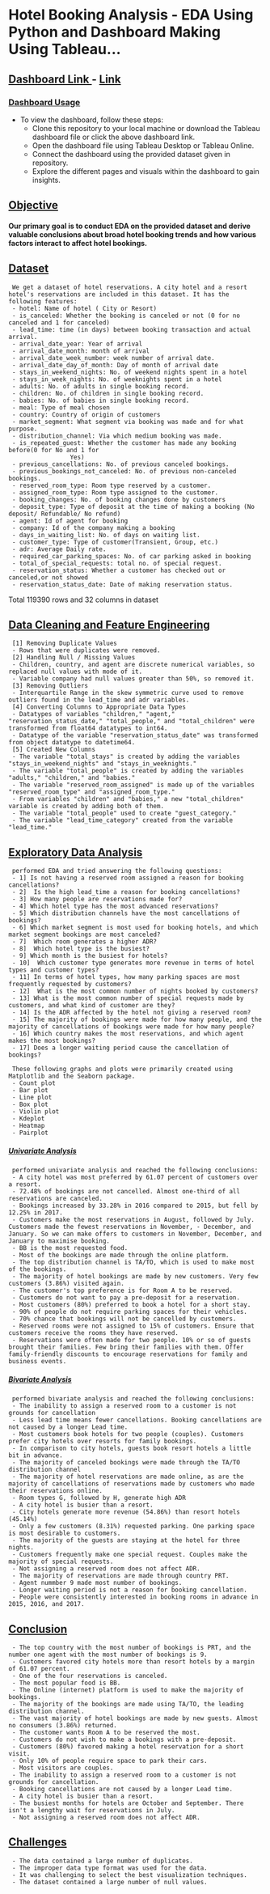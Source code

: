 # Hotel Booking Analysis - EDA Using Python and Dashboard Making Using Tableau...

## <ins> Dashboard Link </ins> - [Link](https://public.tableau.com/app/profile/ajit.mane/viz/HBADashboard-AjitMane/HBADashboard)

### <ins> Dashboard Usage <ins>
- To view the dashboard, follow these steps:
  - Clone this repository to your local machine or download the Tableau dashboard file or click the above dashboard link.
  - Open the dashboard file using Tableau Desktop or Tableau Online.
  - Connect the dashboard using the provided dataset given in repository.
  - Explore the different pages and visuals within the dashboard to gain insights.

## <ins> Objective </ins>
#### Our primary goal is to conduct EDA on the provided dataset and derive valuable conclusions about broad hotel booking trends and how various factors interact to affect hotel bookings.
## <ins> Dataset </ins>
     We get a dataset of hotel reservations. A city hotel and a resort hotel's reservations are included in this dataset. It has the following features:
     - hotel: Name of hotel ( City or Resort)
     - is_canceled: Whether the booking is canceled or not (0 for no canceled and 1 for canceled)
     - lead_time: time (in days) between booking transaction and actual arrival.
     - arrival_date_year: Year of arrival
     - arrival_date_month: month of arrival
     - arrival_date_week_number: week number of arrival date.
     - arrival_date_day_of_month: Day of month of arrival date
     - stays_in_weekend_nights: No. of weekend nights spent in a hotel
     - stays_in_week_nights: No. of weeknights spent in a hotel
     - adults: No. of adults in single booking record.
     - children: No. of children in single booking record.
     - babies: No. of babies in single booking record. 
     - meal: Type of meal chosen 
     - country: Country of origin of customers
     - market_segment: What segment via booking was made and for what purpose.
     - distribution_channel: Via which medium booking was made.
     - is_repeated_guest: Whether the customer has made any booking before(0 for No and 1 for 
                     Yes)
     - previous_cancellations: No. of previous canceled bookings.
     - previous_bookings_not_canceled: No. of previous non-canceled bookings.
     - reserved_room_type: Room type reserved by a customer.
     - assigned_room_type: Room type assigned to the customer.
     - booking_changes: No. of booking changes done by customers
     - deposit_type: Type of deposit at the time of making a booking (No deposit/ Refundable/ No refund)
     - agent: Id of agent for booking
     - company: Id of the company making a booking
     - days_in_waiting_list: No. of days on waiting list.
     - customer_type: Type of customer(Transient, Group, etc.)
     - adr: Average Daily rate.
     - required_car_parking_spaces: No. of car parking asked in booking
     - total_of_special_requests: total no. of special request.
     - reservation_status: Whether a customer has checked out or canceled,or not showed 
     - reservation_status_date: Date of making reservation status.

Total 119390 rows and 32 columns in dataset

## <ins> Data Cleaning and Feature Engineering </ins>
     [1] Removing Duplicate Values
     - Rows that were duplicates were removed.
     [2] Handling Null / Missing Values
     - Children, country, and agent are discrete numerical variables, so replaced null values with mode of it.
     - Variable company had null values greater than 50%, so removed it.
     [3] Removing Outliers
     - Interquartile Range in the skew symmetric curve used to remove outliers found in the lead_time and adr variables.
     [4] Converting Columns to Appropriate Data Types
     - Datatypes of variables "children," "agent," "reservation_status_date," "total_people," and "total_children" were transformed from float64 datatypes to int64.
     - Datatype of the variable "reservation_status_date" was transformed from object datatype to datetime64.
     [5] Created New Columns
     - The variable "total_stays" is created by adding the variables "stays_in_weekend_nights" and "stays_in_weeknights."
     - The variable "total_people" is created by adding the variables "adults," "children," and "babies."
     - The variable "reserved_room_assigned" is made up of the variables "reserved_room_type" and "assigned_room_type."
     - From variables "children" and "babies," a new "total_children" variable is created by adding both of them.
     - The variable "total_people" used to create "guest_category."
     - The variable "lead_time_category" created from the variable "lead_time."
## <ins> Exploratory Data Analysis </ins>
     performed EDA and tried answering the following questions:
     - 1] Is not having a reserved room assigned a reason for booking cancellations?
     - 2]  Is the high lead_time a reason for booking cancellations?
     - 3] How many people are reservations made for?
     - 4] Which hotel type has the most advanced reservations?
     - 5] Which distribution channels have the most cancellations of bookings?
     - 6] Which market segment is most used for booking hotels, and which market segment bookings are most canceled?
     - 7]  Which room generates a higher ADR?
     - 8]  Which hotel type is the busiest?
     - 9] Which month is the busiest for hotels?
     - 10]  Which customer type generates more revenue in terms of hotel types and customer types?
     - 11] In terms of hotel types, how many parking spaces are most frequently requested by customers?
     - 12]  What is the most common number of nights booked by customers?
     - 13] What is the most common number of special requests made by customers, and what kind of customer are they?
     - 14] Is the ADR affected by the hotel not giving a reserved room?
     - 15] The majority of bookings were made for how many people, and the majority of cancellations of bookings were made for how many people?
     - 16] Which country makes the most reservations, and which agent makes the most bookings?
     - 17] Does a longer waiting period cause the cancellation of bookings?

     These following graphs and plots were primarily created using Matplotlib and the Seaborn package.
     - Count plot
     - Bar plot
     - Line plot
     - Box plot
     - Violin plot
     - Kdeplot
     - Heatmap
     - Pairplot

##### <ins>Univariate Analysis</ins>
     performed univariate analysis and reached the following conclusions:
     - A city hotel was most preferred by 61.07 percent of customers over a resort.
     - 72.48% of bookings are not cancelled. Almost one-third of all reservations are canceled. 
     - Bookings increased by 33.28% in 2016 compared to 2015, but fell by 12.25% in 2017.
     - Customers make the most reservations in August, followed by July. Customers made the fewest reservations in November, - December, and January. So we can make offers to customers in November, December, and January to maximise booking.
     - BB is the most requested food.
     - Most of the bookings are made through the online platform.
     - The top distribution channel is TA/TO, which is used to make most of the bookings.
     - The majority of hotel bookings are made by new customers. Very few customers (3.86%) visited again.
     - The customer's top preference is for Room A to be reserved.
     - Customers do not want to pay a pre-deposit for a reservation.
     - Most customers (80%) preferred to book a hotel for a short stay.
     - 90% of people do not require parking spaces for their vehicles.
     - 70% chance that bookings will not be cancelled by customers.
     - Reserved rooms were not assigned to 15% of customers. Ensure that customers receive the rooms they have reserved.
     - Reservations were often made for two people. 10% or so of guests brought their families. Few bring their families with them. Offer family-friendly discounts to encourage reservations for family and business events.
##### <ins> Bivariate Analysis </ins>
     performed bivariate analysis and reached the following conclusions:
     - The inability to assign a reserved room to a customer is not grounds for cancellation
     - Less lead time means fewer cancellations. Booking cancellations are not caused by a longer Lead time.
     - Most customers book hotels for two people (couples). Customers prefer city hotels over resorts for family bookings.
     - In comparison to city hotels, guests book resort hotels a little bit in advance.
     - The majority of canceled bookings were made through the TA/TO distribution channel
     - The majority of hotel reservations are made online, as are the majority of cancellations of reservations made by customers who made their reservations online.
     - Room types G, followed by H, generate high ADR
     - A city hotel is busier than a resort.
     - City hotels generate more revenue (54.86%) than resort hotels (45.14%)
     - Only a few customers (8.31%) requested parking. One parking space is most desirable to customers. 
     - The majority of the guests are staying at the hotel for three nights. 
     - Customers frequently make one special request. Couples make the majority of special requests.
     - Not assigning a reserved room does not affect ADR.
     - The majority of reservations are made through country PRT.
     - Agent nummber 9 made most number of bookings.
     - Longer waiting period is not a reason for booking cancellation.
     - People were consistently interested in booking rooms in advance in 2015, 2016, and 2017.

## <ins> Conclusion </ins>
     - The top country with the most number of bookings is PRT, and the number one agent with the most number of bookings is 9. 
     - Customers favored city hotels more than resort hotels by a margin of 61.07 percent.
     - One of the four reservations is canceled.
     - The most popular food is BB.
     - The Online (internet) platform is used to make the majority of bookings.
     - The majority of the bookings are made using TA/TO, the leading distribution channel.
     - The vast majority of hotel bookings are made by new guests. Almost no consumers (3.86%) returned.
     - The customer wants Room A to be reserved the most.
     - Customers do not wish to make a bookings with a pre-deposit.
     - Customers (80%) favored making a hotel reservation for a short visit.
     - Only 10% of people require space to park their cars.
     - Most visitors are couples.
     - The inability to assign a reserved room to a customer is not grounds for cancellation.
     - Booking cancellations are not caused by a longer Lead time.
     - A city hotel is busier than a resort.
     - The busiest months for hotels are October and September. There isn't a lengthy wait for reservations in July.
     - Not assigning a reserved room does not affect ADR.

## <ins> Challenges </ins>
     - The data contained a large number of duplicates.
     - The improper data type format was used for the data.
     - It was challenging to select the best visualization techniques.
     - The dataset contained a large number of null values.
